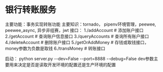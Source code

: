 # 银行转账服务
主要功能：事务实现转账功能
主要知识：tornado， pipenv环境管理，peewee, peewee_async, 异步非组赛，jwt
 接口：
1./addAccount    # 添加账户接口
2./getAccount    # 查询账户信息接口
3./queryAccounts # 查询所有账户接口
4./deleteAccount # 删除账户接口
5./getOrAddMoney # 存钱或取钱接口，money参数为负数是取钱
6./transMoney    # 转账接口

启动：
python server.py --dev=False --port=8888 --debug=False
dev参数主要用来决定是否是读取开发环境的配置还是生产环境的配置
